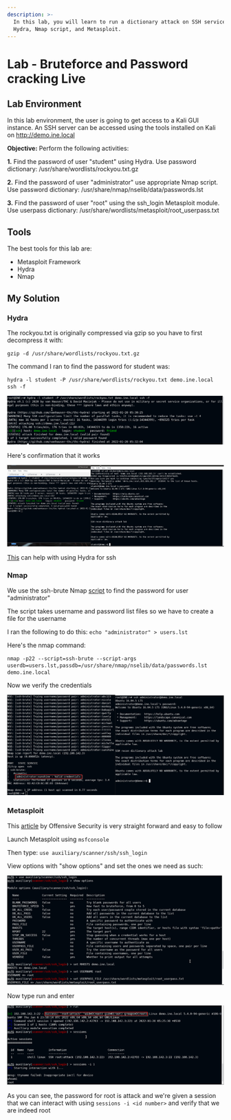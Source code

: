 ```yaml
---
description: >-
  In this lab, you will learn to run a dictionary attack on SSH service using
  Hydra, Nmap script, and Metasploit.
---
```


# Lab - Bruteforce and Password cracking Live

## Lab Environment

In this lab environment, the user is going to get access to a Kali GUI instance. An SSH server can be accessed using the tools installed on Kali on http://demo.ine.local

**Objective:** Perform the following activities:

**1.** Find the password of user "student" using Hydra. Use password dictionary: /usr/share/wordlists/rockyou.txt.gz

**2.** Find the password of user "administrator" use appropriate Nmap script. Use password dictionary: /usr/share/nmap/nselib/data/passwords.lst

**3.** Find the password of user "root" using the ssh\_login Metasploit module. Use userpass dictionary: /usr/share/wordlists/metasploit/root\_userpass.txt

## Tools

The best tools for this lab are:

* Metasploit Framework
* Hydra
* Nmap

## My Solution

### Hydra

The rockyou.txt is originally compressed via gzip so you have to first decompress it with:

```
gzip -d /usr/share/wordlists/rockyou.txt.gz
```

The command I ran to find the password for student was:

```
hydra -l student -P /usr/share/wordlists/rockyou.txt demo.ine.local ssh -f
```

![](<../../../../.gitbook/assets/image (29) (1) (1) (1).png>)

Here's confirmation that it works

![](<../../../../.gitbook/assets/image (24) (1) (1).png>)

[This](https://linuxconfig.org/ssh-password-testing-with-hydra-on-kali-linux) can help with using Hydra for ssh

### Nmap

We use the ssh-brute Nmap [script](https://nmap.org/nsedoc/scripts/ssh-brute.html) to find the password for user "administrator"

The script takes username and password list files so we have to create a file for the username

I ran the following to do this: `echo "administrator" > users.lst`

Here's the nmap command:

```
nmap -p22 --script=ssh-brute --script-args userdb=users.lst,passdb=/usr/share/nmap/nselib/data/passwords.lst demo.ine.local
```

Now we verify the credentials

![](<../../../../.gitbook/assets/image (17) (1).png>)

### Metasploit

This [article](https://www.offensive-security.com/metasploit-unleashed/scanner-ssh-auxiliary-modules/) by Offensive Security is very straight forward and easy to follow

Launch Metasploit using `msfconsole`

Then type: `use auxiliary/scanner/ssh/ssh_login`

View options with "show options" and set the ones we need as such:

![](<../../../../.gitbook/assets/image (19) (1) (1).png>)

Now type run and enter

![](<../../../../.gitbook/assets/image (18) (1) (1).png>)

As you can see, the password for root is attack and we're given a session that we can interact with using `sessions -i <id number>` and verify that we are indeed root
